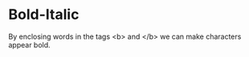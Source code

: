 # Bold-Italic
By enclosing words in the tags  &lt;b> and &lt;/b> we can make  characters appear bold.
